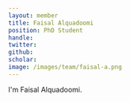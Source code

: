 ```yaml
---
layout: member
title: Faisal Alquadoomi
position: PhD Student
handle:
twitter:
github:
scholar:
image: /images/team/faisal-a.png
---
```


I'm Faisal Alquadoomi.
